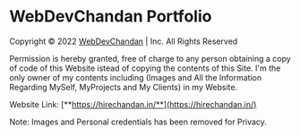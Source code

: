 # WebDevChandan Portfolio
Copyright © 2022 [WebDevChandan](https://github.com/WebDevChandan) | Inc. All Rights Reserved

Permission is hereby granted, free of charge to any person obtaining a copy of code of this Website istead of copying the contents of this Site.
I'm the only owner of my contents including (Images and All the Information Regarding MySelf, MyProjects and My Clients) in my Website.


Website Link: [**https://hirechandan.in/**](https://hirechandan.in/)

Note:
Images and Personal credentials has been removed for Privacy.
